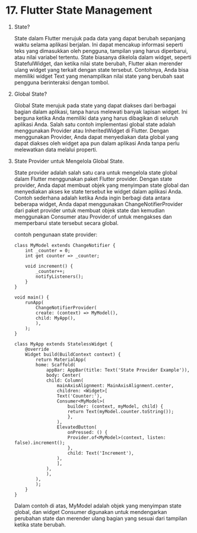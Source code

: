 # 17. Flutter State Management

1. State?

    State dalam Flutter merujuk pada data yang dapat berubah sepanjang waktu selama aplikasi berjalan. Ini dapat mencakup informasi seperti teks yang dimasukkan oleh pengguna, tampilan yang harus diperbarui, atau nilai variabel tertentu. State biasanya dikelola dalam widget, seperti StatefulWidget, dan ketika nilai state berubah, Flutter akan merender ulang widget yang terkait dengan state tersebut. Contohnya, Anda bisa memiliki widget Text yang menampilkan nilai state yang berubah saat pengguna berinteraksi dengan tombol.

2. Global State?

    Global State merujuk pada state yang dapat diakses dari berbagai bagian dalam aplikasi, tanpa harus melewati banyak lapisan widget. Ini berguna ketika Anda memiliki data yang harus dibagikan di seluruh aplikasi Anda. Salah satu contoh implementasi global state adalah menggunakan Provider atau InheritedWidget di Flutter. Dengan menggunakan Provider, Anda dapat menyediakan data global yang dapat diakses oleh widget apa pun dalam aplikasi Anda tanpa perlu melewatkan data melalui properti.

3. State Provider untuk Mengelola Global State.

    State provider adalah salah satu cara untuk mengelola state global dalam Flutter menggunakan paket Flutter provider. Dengan state provider, Anda dapat membuat objek yang menyimpan state global dan menyediakan akses ke state tersebut ke widget dalam aplikasi Anda. Contoh sederhana adalah ketika Anda ingin berbagi data antara beberapa widget, Anda dapat menggunakan ChangeNotifierProvider dari paket provider untuk membuat objek state dan kemudian menggunakan Consumer atau Provider.of untuk mengakses dan memperbarui state tersebut secara global.

    contoh pengunaan state provider:

    ```
    class MyModel extends ChangeNotifier {
        int _counter = 0;
        int get counter => _counter;

        void increment() {
            _counter++;
            notifyListeners();
        }
    }

    void main() {
        runApp(
            ChangeNotifierProvider(
            create: (context) => MyModel(),
            child: MyApp(),
            ),
        );
    }

    class MyApp extends StatelessWidget {
        @override
        Widget build(BuildContext context) {
            return MaterialApp(
            home: Scaffold(
                appBar: AppBar(title: Text('State Provider Example')),
                body: Center(
                child: Column(
                    mainAxisAlignment: MainAxisAlignment.center,
                    children: <Widget>[
                    Text('Counter:'),
                    Consumer<MyModel>(
                        builder: (context, myModel, child) {
                        return Text(myModel.counter.toString());
                        },
                    ),
                    ElevatedButton(
                        onPressed: () {
                        Provider.of<MyModel>(context, listen: false).increment();
                        },
                        child: Text('Increment'),
                    ),
                    ],
                ),
                ),
            ),
            );
        }
    }
    ```

    Dalam contoh di atas, MyModel adalah objek yang menyimpan state global, dan widget Consumer digunakan untuk mendengarkan perubahan state dan merender ulang bagian yang sesuai dari tampilan ketika state berubah.